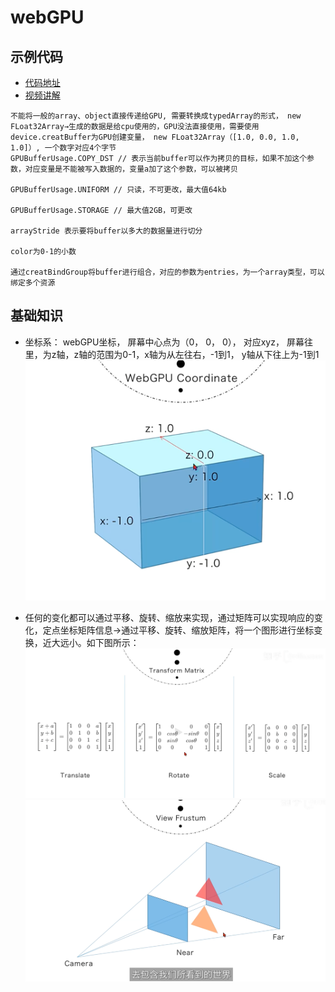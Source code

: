 # webGPU 

## 示例代码

- [代码地址](https://github.com/Orillusion/orillusion-webgpu-samples.git)
- [视频讲解](https://www.zhihu.com/org/orillusionguan-fang/zvideos)

```others
不能将一般的array、object直接传递给GPU, 需要转换成typedArray的形式， new FLoat32Array→生成的数据是给cpu使用的，GPU没法直接使用，需要使用device.creatBuffer为GPU创建变量， new FLoat32Array（[1.0, 0.0, 1.0, 1.0]）, 一个数字对应4个字节
GPUBufferUsage.COPY_DST // 表示当前buffer可以作为拷贝的目标，如果不加这个参数，对应变量是不能被写入数据的，变量a加了这个参数，可以被拷贝

GPUBufferUsage.UNIFORM // 只读，不可更改，最大值64kb

GPUBufferUsage.STORAGE // 最大值2GB，可更改

arrayStride 表示要将buffer以多大的数据量进行切分

color为0-1的小数

通过creatBindGroup将buffer进行组合，对应的参数为entries，为一个array类型，可以绑定多个资源
```
## 基础知识

- 坐标系： webGPU坐标， 屏幕中心点为（0， 0， 0）， 对应xyz， 屏幕往里，为z轴，z轴的范围为0-1，x轴为从左往右，-1到1， y轴从下往上为-1到1
![camera](images/webGPU_coordinate.png)

- 任何的变化都可以通过平移、旋转、缩放来实现，通过矩阵可以实现响应的变化，定点坐标矩阵信息→通过平移、旋转、缩放矩阵，将一个图形进行坐标变换，近大远小。如下图所示：
![camera](images/webGPU_matrix.png)
![camera](images/webGPU_camera.png)
